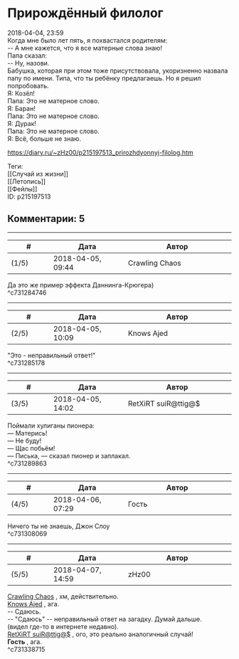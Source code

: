 Прирождённый филолог
====================

  
2018-04-04, 23:59  
 Когда мне было лет пять, я похвастался родителям:   
 -- А мне кажется, что я все матерные слова знаю!   
 Папа сказал:   
 -- Ну, назови.   
 Бабушка, которая при этом тоже присутствовала, укоризненно назвала папу по имени. Типа, что ты ребёнку предлагаешь. Но я решил попробовать.   
 Я: Козёл!   
 Папа: Это не матерное слово.   
 Я: Баран!   
 Папа: Это не матерное слово.   
 Я: Дурак!   
 Папа: Это не матерное слово.   
 Я: Всё, больше не знаю.   
  
<https://diary.ru/~zHz00/p215197513_prirozhdyonnyj-filolog.htm>  
  
Теги:  
[[Случай из жизни]]  
[[Летопись]]  
[[Фейлы]]  
ID: p215197513  


Комментарии: 5
--------------

  


---



|         #         |              Дата              |                     Автор                     |           ID           |
| --- | --- | --- | --- |
| (1/5) | 2018-04-05, 09:44 | Crawling Chaos | c731284746 |

  
 Да это же пример эффекта Даннинга-Крюгера)   
 ^c731284746

---



|         #         |              Дата              |                     Автор                     |           ID           |
| --- | --- | --- | --- |
| (2/5) | 2018-04-05, 10:09 | Knows Ajed | c731285178 |

  
 "Это - неправильный ответ!"   
 ^c731285178

---



|         #         |              Дата              |                     Автор                     |           ID           |
| --- | --- | --- | --- |
| (3/5) | 2018-04-05, 14:02 | RetXiRT suiR@ttig@$ | c731289863 |

  
  Поймали хулиганы пионера:   
 — Матерись!   
 — Не буду!   
 — Щас побьём!   
 — Писька, — сказал пионер и заплакал.    
 ^c731289863

---



|         #         |              Дата              |                     Автор                     |           ID           |
| --- | --- | --- | --- |
| (4/5) | 2018-04-06, 07:29 | Гость | c731308069 |

  
 Ничего ты не знаешь, Джон Слоу   
 ^c731308069

---



|         #         |              Дата              |                     Автор                     |           ID           |
| --- | --- | --- | --- |
| (5/5) | 2018-04-07, 14:59 | zHz00 | c731338715 |

  
  [Crawling Chaos](http://degozaru.diary.ru "Фундаментальная ошибка атрибуции")  , хм, действительно.   
  [Knows Ajed](http://Who-Knows-Ajed.diary.ru "Who Knows Ajed?")  , ага.   
 -- Сдаюсь.   
 -- "Сдаюсь" -- неправильный ответ на загадку. Думай дальше.   
 (видел где-то в интернете недавно).   
  [RetXiRT suiR@ttig@$](http://Hellspawn.diary.ru "Горчичник")  , ого, это реально аналогичный случай!   
  **Гость**  , ага.   
 ^c731338715
